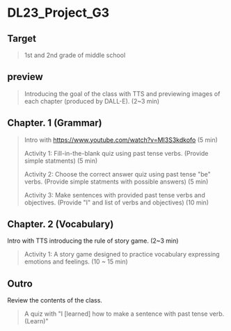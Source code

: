 # DL23_Project_G3

## Target
> 1st and 2nd grade of middle school

## preview
> Introducing the goal of the class with TTS and previewing images of each chapter (produced by DALL-E). (2~3 min)

## Chapter. 1 (Grammar)
>Intro with https://www.youtube.com/watch?v=MI3S3kdkofo (5 min)  
>   
>Activity 1: Fill-in-the-blank quiz using past tense verbs. (Provide simple statments) (5 min)  
>  
>Activity 2: Choose the correct answer quiz using past tense "be" verbs. (Provide simple statments with possible answers) (5 min)  
>  
>Activity 3: Make sentences with provided past tense verbs and objectives. (Provide "I" and list of verbs and objectives) (10 min)  

## Chapter. 2 (Vocabulary)
Intro with TTS introducing the rule of story game. (2~3 min)  
  
>Activity 1: A story game designed to practice vocabulary expressing emotions and feelings. (10 ~ 15 min)  

## Outro
Review the contents of the class.  
> A quiz with "I [learned] how to make a sentence with past tense verb. (Learn)"  
